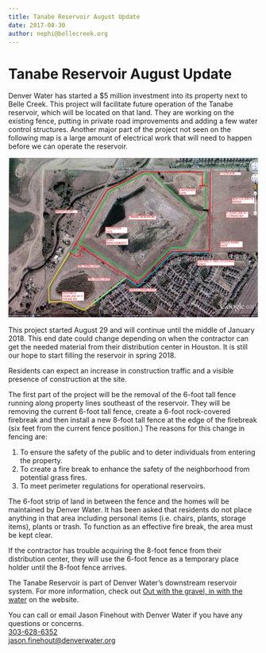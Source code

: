 ```yaml
---
title: Tanabe Reservoir August Update
date: 2017-08-30
author: nephi@bellecreek.org
---
```

# Tanabe Reservoir August Update

Denver Water has started a $5 million investment into its property next to Belle Creek. This project will facilitate future operation of the Tanabe reservoir, which will be located on that land. They are working on the existing fence, putting in private road improvements and adding a few water control structures. Another major part of the project not seen on the following map is a large amount of electrical work that will need to happen before we can operate the reservoir.

![map of updated reservoir](/uploads/2017/2017-02-15-TanabeReservoirMap.jpg)
 
This project started August 29 and will continue until the middle of January 2018. This end date could change depending on when the contractor can get the needed material from their distribution center in Houston. It is still our hope to start filling the reservoir in spring 2018.
 
Residents can expect an increase in construction traffic and a visible presence of construction at the site.
 
The first part of the project will be the removal of the 6-foot tall fence running along property lines southeast of the reservoir. They will be removing the current 6-foot tall fence, create a 6-foot rock-covered firebreak and then install a new 8-foot tall fence at the edge of the firebreak (six feet from the current fence position.) The reasons for this change in fencing are:
1) To ensure the safety of the public and to deter individuals from entering the property.
2) To create a fire break to enhance the safety of the neighborhood from potential grass fires.
3) To meet perimeter regulations for operational reservoirs.
 
The 6-foot strip of land in between the fence and the homes will be maintained by Denver Water. It has been asked that residents do not place anything in that area including personal items (i.e. chairs, plants, storage items), plants or trash. To function as an effective fire break, the area must be kept clear.
 
If the contractor has trouble acquiring the 8-foot fence from their distribution center, they will use the 6-foot fence as a temporary place holder until the 8-foot fence arrives.
 
The Tanabe Reservoir is part of Denver Water’s downstream reservoir system. For more information, check out <a href="https://denverwatertap.org/2017/08/30/out-with-the-gravel-in-with-the-water/" target="_blank">Out with the gravel, in with the water</a> on the website.

You can call or email Jason Finehout with Denver Water if you have any questions or concerns.<br />
<a href="tel:+13036286352">303-628-6352</a><br />
<a href="mailto:jason.finehout@denverwater.org" target="_blank">jason.finehout@denverwater.org</a>
